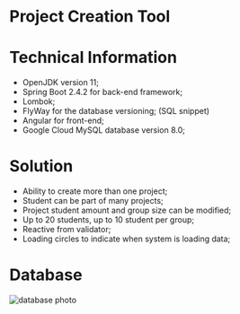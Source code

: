 # Project Creation Tool

# Technical Information

* OpenJDK version 11;
* Spring Boot 2.4.2 for back-end framework;
* Lombok;
* FlyWay for the database versioning; (SQL snippet)
* Angular for front-end;
* Google Cloud MySQL database version 8.0;

# Solution

* Ability to create more than one project;
* Student can be part of many projects;
* Project student amount and group size can be modified;
* Up to 20 students, up to 10 student per group;
* Reactive from validator;
* Loading circles to indicate when system is loading data;

# Database
![database photo](https://i.imgur.com/c4OWCoy_d.webp?maxwidth=760&fidelity=grand)